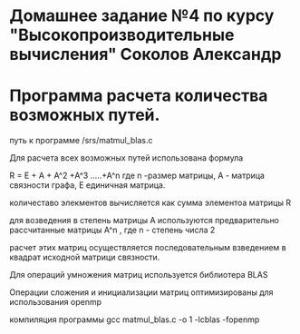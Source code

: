  
# Домашнее задание №4 по курсу "Высокопроизводительные вычисления" Соколов Александр
 


# Программа расчета количества возможных путей.
путь к программе /srs/matmul_blas.c

Для расчета всех возможных путей использована формула

R = E + A + A^2 +A^3 .....+A^n
где n -размер матрицы, А - матрица связности графа, E единичная матрица.

количеставо элекментов вычисляется как сумма элементоа матрицы R

для возведения в степень матрицы А используются предварительно рассчитанные матрицы А^n , где n - степень числа 2

расчет этих матриц осуществляется последовательным взведением в квадрат исходной матрици связности.


Для операций умножения матриц используется библиотера BLAS

Операции сложения и инициализации матриц оптимизированы для использования openmp

компиляция программы  gcc matmul_blas.c -o 1 -lcblas -fopenmp

